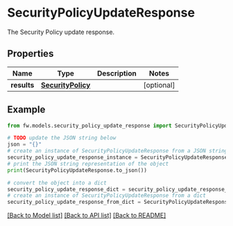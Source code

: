 # SecurityPolicyUpdateResponse

The Security Policy update response.

## Properties

Name | Type | Description | Notes
------------ | ------------- | ------------- | -------------
**results** | [**SecurityPolicy**](SecurityPolicy.md) |  | [optional] 

## Example

```python
from fw.models.security_policy_update_response import SecurityPolicyUpdateResponse

# TODO update the JSON string below
json = "{}"
# create an instance of SecurityPolicyUpdateResponse from a JSON string
security_policy_update_response_instance = SecurityPolicyUpdateResponse.from_json(json)
# print the JSON string representation of the object
print(SecurityPolicyUpdateResponse.to_json())

# convert the object into a dict
security_policy_update_response_dict = security_policy_update_response_instance.to_dict()
# create an instance of SecurityPolicyUpdateResponse from a dict
security_policy_update_response_from_dict = SecurityPolicyUpdateResponse.from_dict(security_policy_update_response_dict)
```
[[Back to Model list]](../README.md#documentation-for-models) [[Back to API list]](../README.md#documentation-for-api-endpoints) [[Back to README]](../README.md)


